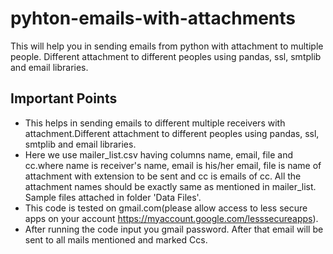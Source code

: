 # pyhton-emails-with-attachments
This will help you in sending emails from python with attachment to multiple people. Different attachment to different peoples using pandas, ssl, smtplib and email libraries.

Important Points
----------------------------------
* This helps in sending emails to different multiple receivers with attachment.Different attachment to different peoples using pandas, ssl, smtplib and email libraries.
* Here we use mailer_list.csv having columns name, email, file and cc.where name is receiver's name, email is his/her email, file is name of attachment with extension to be sent and cc is emails of cc. All the attachment names should be exactly same as mentioned in mailer_list. Sample files attached in folder 'Data Files'.
* This code is tested on gmail.com(please allow access to less secure apps on your account https://myaccount.google.com/lesssecureapps).
* After running the code input you gmail password. After that email will be sent to all mails mentioned and marked Ccs.
